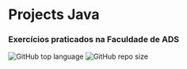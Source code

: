 # Projects Java

### Exercícios praticados na Faculdade de ADS

![GitHub top language](https://img.shields.io/github/languages/top/ValmirSGama/AlgoritmosJavaCompletoOrientadoAObjetos)
![GitHub repo size](https://img.shields.io/github/repo-size/ValmirSGama/AlgoritmosJavaCompletoOrientadoAObjetos)
